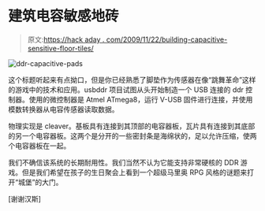 # 建筑电容敏感地砖

> 原文:[https://hack aday . com/2009/11/22/building-capacitive-sensitive-floor-tiles/](https://hackaday.com/2009/11/22/building-capacitive-sensitive-floor-tiles/)

![](../Images/983fef03969799f7ca0528c42bf08b0a.png "ddr-capacitive-pads")

这个标题听起来有点拗口，但是你已经熟悉了脚垫作为传感器在像“跳舞革命”这样的游戏中的技术和应用。usbddr 项目试图从头开始制造一个 USB 连接的 ddr 控制器。使用的微控制器是 Atmel ATmega8，运行 V-USB 固件进行连接，并使用模数转换器从电容传感器读取数据。

物理实现是 cleaver。基板具有连接到其顶部的电容器板，瓦片具有连接到其底部的另一个电容器板。这两个是分开的一些密封条是海绵状的，足以允许压缩，使两个电容器板在一起。

我们不确信该系统的长期耐用性。我们当然不认为它能支持非常硬核的 DDR 游戏。但是我们希望在孩子的生日聚会上看到一个超级马里奥 RPG 风格的谜题来打开“城堡”的大门。

[谢谢汉斯]